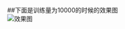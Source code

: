 ##下面是训练量为10000的时候的效果图<br />
![效果图](http://yld10.top/ueditor/php/upload/image/20180318/1521355428510791.png)
